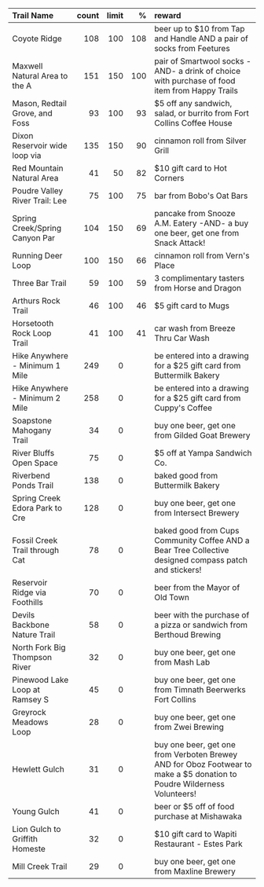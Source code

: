 | Trail Name                     |   count |   limit |   % | reward                                                                                                                  |
|:-------------------------------|--------:|--------:|----:|:------------------------------------------------------------------------------------------------------------------------|
| Coyote Ridge                   |     108 |     100 | 108 | beer up to $10 from Tap and Handle AND a pair of socks from Feetures                                                    |
| Maxwell Natural Area to the A  |     151 |     150 | 100 | pair of Smartwool socks -AND- a drink of choice with purchase of food item from Happy Trails                            |
| Mason, Redtail Grove, and Foss |      93 |     100 |  93 | $5 off any sandwich, salad, or burrito from Fort Collins Coffee House                                                   |
| Dixon Reservoir wide loop via  |     135 |     150 |  90 | cinnamon roll from Silver Grill                                                                                         |
| Red Mountain Natural Area      |      41 |      50 |  82 | $10 gift card to Hot Corners                                                                                            |
| Poudre Valley River Trail: Lee |      75 |     100 |  75 | bar from Bobo's Oat Bars                                                                                                |
| Spring Creek/Spring Canyon Par |     104 |     150 |  69 | pancake from Snooze A.M. Eatery -AND- a buy one beer, get one from Snack Attack!                                        |
| Running Deer Loop              |     100 |     150 |  66 | cinnamon roll from Vern's Place                                                                                         |
| Three Bar Trail                |      59 |     100 |  59 | 3 complimentary tasters from Horse and Dragon                                                                           |
| Arthurs Rock Trail             |      46 |     100 |  46 | $5 gift card to Mugs                                                                                                    |
| Horsetooth Rock Loop Trail     |      41 |     100 |  41 | car wash from Breeze Thru Car Wash                                                                                      |
| Hike Anywhere - Minimum 1 Mile |     249 |       0 |     | be entered into a drawing for a $25 gift card from Buttermilk Bakery                                                    |
| Hike Anywhere - Minimum 2 Mile |     258 |       0 |     | be entered into a drawing for a $25 gift card from Cuppy's Coffee                                                       |
| Soapstone Mahogany Trail       |      34 |       0 |     | buy one beer, get one from Gilded Goat Brewery                                                                          |
| River Bluffs Open Space        |      75 |       0 |     | $5 off at Yampa Sandwich Co.                                                                                            |
| Riverbend Ponds Trail          |     138 |       0 |     | baked good from Buttermilk Bakery                                                                                       |
| Spring Creek Edora Park to Cre |     128 |       0 |     | buy one beer, get one from Intersect Brewery                                                                            |
| Fossil Creek Trail through Cat |      78 |       0 |     | baked good from Cups Community Coffee AND a Bear Tree Collective designed compass patch and stickers!                   |
| Reservoir Ridge via Foothills  |      70 |       0 |     | beer from the Mayor of Old Town                                                                                         |
| Devils Backbone Nature Trail   |      58 |       0 |     | beer with the purchase of a pizza or sandwich from Berthoud Brewing                                                     |
| North Fork Big Thompson River  |      32 |       0 |     | buy one beer, get one from Mash Lab                                                                                     |
| Pinewood Lake Loop at Ramsey S |      45 |       0 |     | buy one beer, get one from Timnath Beerwerks Fort Collins                                                               |
| Greyrock Meadows Loop          |      28 |       0 |     | buy one beer, get one from Zwei Brewing                                                                                 |
| Hewlett Gulch                  |      31 |       0 |     | buy one beer, get one from Verboten Brewey AND for Oboz Footwear to make a $5 donation to Poudre Wilderness Volunteers! |
| Young Gulch                    |      41 |       0 |     | beer or $5 off of food purchase at Mishawaka                                                                            |
| Lion Gulch to Griffith Homeste |      32 |       0 |     | $10 gift card to Wapiti Restaurant - Estes Park                                                                         |
| Mill Creek Trail               |      29 |       0 |     | buy one beer, get one from Maxline Brewery                                                                              |